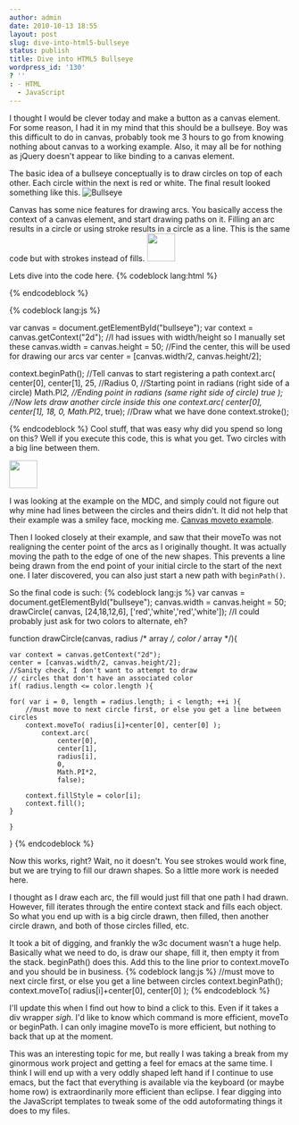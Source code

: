 ```yaml
---
author: admin
date: 2010-10-13 18:55
layout: post
slug: dive-into-html5-bullseye
status: publish
title: Dive into HTML5 Bullseye
wordpress_id: '130'
? ''
: - HTML
  - JavaScript
---
```


I thought I would be clever today and make a button as a canvas element.  For some reason, I had it in my mind that this should be a bullseye.  Boy was this difficult to do in canvas, probably took me 3 hours to go from knowing nothing about canvas to a working example.  Also, it may all be for nothing as jQuery doesn't appear to like binding to a canvas element.

The basic idea of a bullseye conceptually is to draw circles on top of each other.  Each circle within the next is red or white.  The final result looked something like this.
<img src="http://drewwells.net/blog/wp-content/uploads/2010/10/bullseye.png" alt="Bullseye" />

Canvas has some nice features for drawing arcs.  You basically access the context of a canvas element, and start drawing paths on it.  Filling an arc results in a circle or using stroke results in a circle as a line.  This is the same code but with strokes instead of fills.
<img title="bullseye-stroke" src="http://drewwells.net/blog/wp-content/uploads/2010/10/bullseye-stroke.png" alt="" width="50" height="50" />

Lets dive into the code here.
{% codeblock lang:html %}
<html>
  <body>
    <canvas></canvas>
  </body>
</html>
{% endcodeblock %}

{% codeblock lang:js %}

var canvas = document.getElementById("bullseye");
var context = canvas.getContext("2d");
//I had issues with width/height so I manually set these
canvas.width = canvas.height = 50;
//Find the center, this will be used for drawing our arcs
var center = [canvas.width/2, canvas.height/2];

context.beginPath(); //Tell canvas to start registering a path
context.arc( center[0],
  center[1],
  25, //Radius
  0,   //Starting point in radians (right side of a circle)
  Math.PI*2,  //Ending point in radians (same right side of circle)
  true
);
//Now lets draw another circle inside this one
context.arc( center[0],
  center[1],
  18,
  0,
  Math.PI*2,
  true);
//Draw what we have done
context.stroke();

{% endcodeblock %}
Cool stuff, that was easy why did you spend so long on this?  Well if you execute this code, this is what you get.  Two circles with a big line between them.

<img src="http://drewwells.net/blog/wp-content/uploads/2010/10/bullseye-lines.png" alt="" title="bullseye-lines" width="50" height="50" />

I was looking at the example on the MDC, and simply could not figure out why mine had lines between the circles and theirs didn't.  It did not help that their example was a smiley face, mocking me. <a href="https://developer.mozilla.org/samples/canvas-tutorial/2_2_canvas_moveto.html">Canvas moveto example</a>.

Then I looked closely at their example, and saw that their moveTo was not realigning the center point of the arcs as I originally thought.  It was actually moving the path to the edge of one of the new shapes.  This prevents a line being drawn from the end point of your initial circle to the start of the next one.  I later discovered, you can also just start a new path with <code>beginPath()</code>.

So the final code is such:
{% codeblock lang:js %}
var canvas = document.getElementById("bullseye");
canvas.width = canvas.height = 50;
drawCircle( canvas, [24,18,12,6], ['red','white','red','white']);
//I could probably just ask for two colors to alternate, eh?

function drawCircle(canvas, radius /* array */, color /* array */){

    var context = canvas.getContext("2d");
    center = [canvas.width/2, canvas.height/2];
    //Sanity check, I don't want to attempt to draw
    // circles that don't have an associated color
    if( radius.length <= color.length ){

	for( var i = 0, length = radius.length; i < length; ++i ){
	    //must move to next circle first, or else you get a line between circles
	    context.moveTo( radius[i]+center[0], center[0] );
            context.arc(
                center[0],
                center[1],
                radius[i],
                0,
                Math.PI*2,
                false);

	    context.fillStyle = color[i];
	    context.fill();
	}

    }

}
{% endcodeblock %}

Now this works, right?  Wait, no it doesn't.  You see strokes would work fine, but we are trying to fill our drawn shapes.  So a little more work is needed here.

I thought as I draw each arc, the fill would just fill that one path I had drawn.  However, fill iterates through the entire context stack and fills each object.  So what you end up with is a big circle drawn, then filled, then another circle drawn, and both of those circles filled, etc.

It took a bit of digging, and frankly the w3c document wasn't a huge help.  Basically what we need to do, is draw our shape, fill it, then empty it from the stack.  beginPath() does this.  Add this to the line prior to context.moveTo and you should be in business.
{% codeblock lang:js %}
//must move to next circle first, or else you get a line between circles
context.beginPath();
context.moveTo( radius[i]+center[0], center[0] );
{% endcodeblock %}

I'll update this when I find out how to bind a click to this.  Even if it takes a div wrapper *sigh*.  I'd like to know which command is more efficient, moveTo or beginPath.  I can only imagine moveTo is more efficient, but nothing to back that up at the moment.

This was an interesting topic for me, but really I was taking a break from my ginormous work project and getting a feel for emacs at the same time.  I think I will end up with a very oddly shaped left hand if I continue to use emacs, but the fact that everything is available via the keyboard (or maybe home row) is extraordinarily more efficient than eclipse.  I fear digging into the JavaScript templates to tweak some of the odd autoformating things it does to my files.
